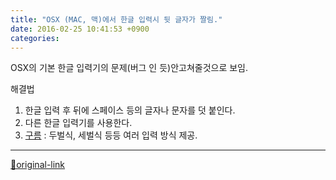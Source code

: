 ```yaml
---
title: "OSX (MAC, 맥)에서 한글 입력시 뒷 글자가 짤림."
date: 2016-02-25 10:41:53 +0900
categories: 
---
```

  

OSX의 기본 한글 입력기의 문제(버그 인 듯)안고쳐줄것으로 보임.
  

해결법


1. 한글 입력 후 뒤에 스페이스 등의 글자나 문자를 덧 붙인다.
2. 다른 한글 입력기를 사용한다.
1. [구름](http://gureum.io/#install "구름") : 두벌식, 세벌식 등등 여러 입력 방식 제공.






***
[🔗original-link](http://www.mins01.com/mh/tech/read/986)
